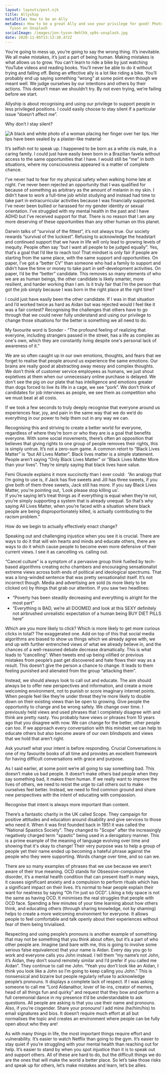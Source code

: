 ```yaml
---
layout: layouts/post.njk
title: Allyship
metaTitle: How to be an Ally
metaDesc: How to be a great Ally and use your privilege for good! Photo by Jon
  Tyson on Unsplash
socialImage: /images/jon-tyson-9ehlhk_vp9s-unsplash.jpg
date: 2020-11-05T13:13:20.472Z
---
```

<!--StartFragment-->

You’re going to mess up, you’re going to say the wrong thing. It’s inevitable. We all make mistakes, it’s just a part of being human. Making mistakes is what allows us to grow. You can’t learn to ride a bike by just watching YouTube videos and reading books. You’ll never be able to do it without trying and falling off. Being an effective ally is a lot like riding a bike. You’ll probably end up saying something “wrong” at some point even though we meant well. We judge ourselves by our intentions and others by their actions. This doesn’t mean we shouldn’t try. By not even trying, we’re failing before we start. 

Allyship is about recognising and using our privilege to support people in less privileged positions. I could easily choose to stay silent if a particular issue “doesn’t affect me”. 

Why don’t I stay silent? 

![A black and white photo of a woman placing her finger over her lips. Her lips have been sealed by a plaster-like material](/images/pexels-kat-jayne-568025.jpg "Photo by Kat Jayne from Pexels")

It’s selfish not to speak up. I happened to be born as a white cis male, in a caring family. I could just have easily been born in a Brazilian favela without access to the same opportunities that I have. I would still be “me” in both situations, where my consciousness appeared is a matter of complete chance. 

I’ve never had to fear for my physical safety when walking home late at night. I’ve never been rejected an opportunity that I was qualified for because of something as arbitrary as the amount of melanin in my skin. I didn’t have to work a full-time job whilst studying and instead had time to take part in extracurricular activities because I was financially supported. I’ve never been bullied or harassed for my gender identity or sexual orientation. I’ve struggled with my mental health in the past and I have ADHD but I’ve received support for that. There is no reason that I am any more deserving of these opportunities than any other human on this planet. 



Darwin talks of “survival of the fittest”, it’s not always true. Our society rewards “survival of the luckiest”. Refusing to acknowledge the headstart and continued support that we have in life will only lead to growing levels of inequity. People often say “but I want all people to be judged equally”. Yes, that’s a goal that I’d like to reach too! That mindset is only fair if people are starting from the same place, with the same support and opportunities. On paper, I’ve got a “better CV” than someone who had a family to support and didn’t have the time or money to take part in self-development activities. On paper, I’d be the “better” candidate. This removes so many elements of who we are as human beings, the other candidate is likely smarter, more resilient, and harder working than I am. Is it truly fair that I’m the person that got the job simply because I was born in the right place at the right time? 



I could just have easily been the other candidate. If I was in that situation and I’d worked twice as hard as Aidan but was rejected would I feel like it was a fair contest? Recognising the challenges that others have to go through that we could never fully understand and using our privilege to change those situations for the better is something we all need to do. 

My favourite word is Sonder - “The profound feeling of realizing that everyone, including strangers passed in the street, has a life as complex as one's own, which they are constantly living despite one's personal lack of awareness of it.” 

We are so often caught up in our own emotions, thoughts, and fears that we forget to realise that people around us experience the same emotions. Our brains are really good at abstracting away messy and complex thoughts. We don’t think of customer service employees as humans, we just shout expletives at them when our unnecessary online purchase is delayed. We don’t see the pig on our plate that has intelligence and emotions greater than dogs forced to live its life in a cage, we see “pork”. We don’t think of candidates for job interviews as people, we see them as competition who we must beat at all costs. 

If we took a few seconds to truly deeply recognise that everyone around us experiences fear, joy, and pain in the same way that we do we’d do everything in our power to help them out in any way we can.



Recognising this and striving to create a better world for everyone, regardless of where they’re born or who they are is a goal that benefits everyone. With some social movements, there’s often an opposition that believes that giving rights to one group of people removes their rights, this is simply untrue. It’s not a zero-sum game. A common retort to “Black Lives Matter” is “but All Lives Matter”. Black lives matter is a simple statement. People aren’t saying “Only Black Lives Matter” or “Black Lives Matter More than your lives”. They’re simply saying that black lives have value.



Femi Oluwole explains it more succinctly than I ever could:  “An analogy that I’m going to use is, if Jack has five sweets and Jill has three sweets, if you give both of them three sweets, Jack still has more. If you say Black Lives Matter, you’re pointing out, ‘Look please stop killing us’.\
If you’re saying let’s treat things as if everything is equal when they’re not, you’re simply supporting a system that is already unequal. So that’s why saying All Lives Matter, when you’re faced with a situation where black people are being disproportionately killed, is actually contributing to the racism problem.”



How do we begin to actually effectively enact change?



Speaking out and challenging injustice when you see it is crucial. There are ways to do it that will win hearts and minds and educate others, there are ways to do it which cause people to become even more defensive of their current views. I see it as cancelling vs. calling out.

“Cancel culture” is a symptom of a pervasive group think fuelled by tech-based algorithms creating echo chambers and encouraging sensationalist extreme views across both ends of political and ideological spectrums. That was a long-winded sentence that was pretty sensationalist itself. It’s not incorrect though. Media and advertising are sold (is more likely to be clicked on) by things that grab our attention. If you saw two headlines:

* “Poverty has been steadily decreasing and everything is alright for the most part” 
* “Everything is BAD, we’re all DOOMED and look at this SEXY definitely not airbrushed unrealistic expectation of a human being BUY DIET PILLS here”

Which are you more likely to click? Which is more likely to get more curious clicks in total? The exaggerated one. Add on top of this that social media algorithms are biased to show us things which we already agree with, we end up with further entrenched views of what we already believe in, and the chances of a well-reasoned debate decrease dramatically. This is what leads to “cancelling”. When tweets end up being vilified or previous mistakes from people’s past get discovered and hate flows their way as a result. This doesn’t give the person a chance to change. It leads to them feeling punished and alienated from the group “attacking them”.



Instead, we should always look to call out and educate. The aim should always be to offer new perspectives and information, and create a more welcoming environment, not to punish or score imaginary internet points. When people feel like they’re under threat they’re more likely to double down on their existing views than be open to growing. Give people the opportunity to change and be wrong safely. We change over time. I previously held views and used phrases that I completely disagree with and think are pretty nasty. You probably have views or phrases from 10 years ago that you disagree with now. We can change for the better, other people can too. If we approach every conversation with this mindset we can help to educate others but also become aware of our own blindspots and views that we hold that aren’t right.

Ask yourself what your intent is before responding. Crucial Conversations is one of my favourite books of all time and provides an excellent framework for having difficult conversations with grace and purpose. 



As I said earlier, at some point we’re all going to say something bad. This doesn’t make us bad people. It doesn’t make others bad people when they say something bad, it makes them human. If we really want to improve the lives of others, we need to resist the urge to call others out to make ourselves feel better. Instead, we need to find common ground and share new perspectives with the intent of educating with compassion. 



Recognise that intent is always more important than content.

There’s a fantastic charity in the UK called Scope. They campaign for positive attitudes and education around disability and give services to those who need it. When it was first founded back in 1951 it was called the "National Spastics Society". They changed to "Scope" after the increasingly negatively charged term "spastic" being used in a derogatory manner. This is a prime example of the meaning of language evolving over time and showing that it's okay to change! Their very purpose was to help a group of people yet their name ended up becoming a hateful phrase against the people who they were supporting. Words change over time, and so can we.



There are so many examples of phrases that we use because we aren’t aware of their true meaning. OCD stands for Obsessive-compulsive disorder, it’s a mental health condition that can present itself in many ways, it causes significant anxiety and a compulsion to perform rituals which has a significant impact on their lives. It’s normal to hear people explain their want for neatness by saying “Oh I’m just so OCD”. Liking a tidy space is not the same as having OCD. It minimises the real struggles that people with OCD face. Spending a few minutes of your time learning about how others think, and educating others (through sharing knowledge, not by shaming) helps to create a more welcoming environment for everyone. It allows people to feel comfortable and talk openly about their experiences without fear of them being trivialised. 



Respecting and using people’s pronouns is another example of something that may not be something that you think about often, but it’s a part of who other people are. Imagine (and bare with me, this is going to involve some serious false equivalence) that your name is Aidan. Every day you go to work and everyone calls you John instead. I tell them “my name’s not John, it’s Aidan, they don’t sound remotely similar and I’d prefer if you called me Aidan”. They continue to call me John. “Yeah you don’t look like an Aidan, I think you look like a John so I’m going to keep calling you John.” This is nonsensical and bizarre but people regularly refuse to acknowledge people’s pronouns. It displays a complete lack of respect. If I was asking someone to call me “Lord Aidanathor, lover of lie-ins, creator of memes, head of all things fun and quirky” and request that they bow and perform a full ceremonial dance in my presence it’d be understandable to ask questions. All people are asking is that you use their name and pronouns. Also, if you’re cisgender. Share your pronouns! I add mine (he/him/his) to email signatures and bios. It doesn’t require much effort at all but normalises the topic and creates an environment where people can be fully open about who they are!



As with many things in life, the most important things require effort and vulnerability. It’s easier to watch Netflix than going to the gym. It’s easier to stay quiet if you’re struggling with your mental health than reaching out for help. It’s easier to stand by when you spot injustice than it is to speak out and support others. All of these are hard to do, but the difficult things we do are the ones that will make the world a better place. So let’s take those risks and speak up for others, let’s make mistakes and learn, let’s be allies.



<!--EndFragment-->
